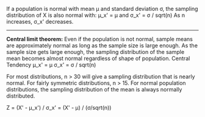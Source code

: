 If a population is normal with mean μ and standard deviation σ, the sampling distribution of X is also normal with:
μ_x' = μ  and σ_x' = σ / sqrt(n)
As n increases, σ_x' decreases.

---
**Central limit theorem:**
Even if the population is not normal, sample means are approximately normal as long as the sample size is large enough.
As the sample size gets large enough, the sampling distribution of the sample mean becomes almost normal regardless of shape of population.
Central Tendency
μ_x' = μ
σ_x' = σ / sqrt(n)

For most distributions, n > 30 will give a sampling distribution that
is nearly normal.
For fairly symmetric distributions, n > 15.
For normal population distributions, the sampling distribution of the
mean is always normally distributed.

Z = (X' - μ_x') / σ_x' = (X' - μ) / (σ/sqrt(n))
